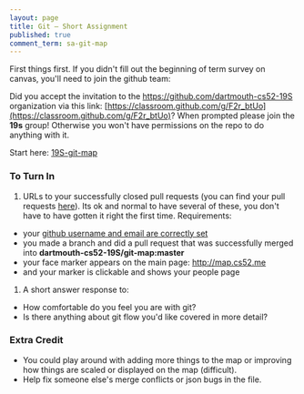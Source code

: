 ```yaml
---
layout: page
title: Git — Short Assignment
published: true
comment_term: sa-git-map
---
```


First things first. If you didn't fill out the beginning of term survey on canvas, you'll need to join the github team:

Did you accept the invitation to the https://github.com/dartmouth-cs52-19S organization via this link:  [https://classroom.github.com/g/F2r_btUo](https://classroom.github.com/g/F2r_btUo)?  When prompted please join the **19s** group! Otherwise you won't have permissions on the repo to do anything with it. 

Start here:
[19S-git-map](https://github.com/dartmouth-cs52-19S/git-map)

### To Turn In

1. URLs to your successfully closed pull requests (you can find your pull requests [here](https://github.com/dartmouth-cs52-19S/git-map/pulls?q=is%3Apr+is%3Aclosed)). Its ok and normal to have several of these, you don't have to have gotten it right the first time. Requirements:
  * your [github username and email are correctly set](https://help.github.com/en/articles/why-are-my-commits-linked-to-the-wrong-user)
  * you made a branch and did a pull request that was successfully merged into **dartmouth-cs52-19S/git-map:master**
  * your face marker appears on the main page:  http://map.cs52.me
  * and your marker is clickable and shows your people page
1. A short answer response to:
  * How comfortable do you feel you are with git?
  * Is there anything about git flow you'd like covered in more detail?

### Extra Credit

* You could play around with adding more things to the map or improving how things are scaled or displayed on the map (difficult).
* Help fix someone else's merge conflicts or json bugs in the file.
